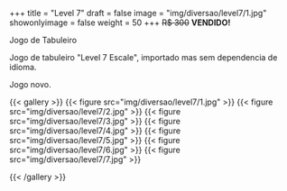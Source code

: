 +++
title = "Level 7"
draft = false
image = "img/diversao/level7/1.jpg"
showonlyimage = false
weight = 50
+++
<span class="sold">~~R$ 300~~</span> **VENDIDO!**

Jogo de Tabuleiro

<!--more-->

Jogo de tabuleiro "Level 7 Escale", importado mas sem dependencia de idioma.

Jogo novo.

{{< gallery >}}
{{< figure src="img/diversao/level7/1.jpg" >}}
{{< figure src="img/diversao/level7/2.jpg" >}}
{{< figure src="img/diversao/level7/3.jpg" >}}
{{< figure src="img/diversao/level7/4.jpg" >}}
{{< figure src="img/diversao/level7/5.jpg" >}}
{{< figure src="img/diversao/level7/6.jpg" >}}
{{< figure src="img/diversao/level7/7.jpg" >}}

{{< /gallery >}}